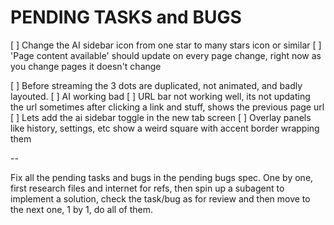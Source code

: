# PENDING TASKS and BUGS

[ ] Change the AI sidebar icon from one star to many stars icon or similar
[ ] 'Page content available' should update on every page change, right now as you change pages it doesn't change

[ ] Before streaming the 3 dots are duplicated, not animated, and badly layouted.
[ ] AI working bad
[ ] URL bar not working well, its not updating the url sometimes after clicking a link and stuff, shows the previous page url
[ ] Lets add the ai sidebar toggle in the new tab screen
[ ] Overlay panels like history, settings, etc show a weird square with accent border wrapping them

--

Fix all the pending tasks and bugs in the pending bugs spec. One by one, first research files and internet for refs, then spin up a subagent to implement a solution, check the task/bug as for review and then move to the next one, 1 by 1, do all of them.
